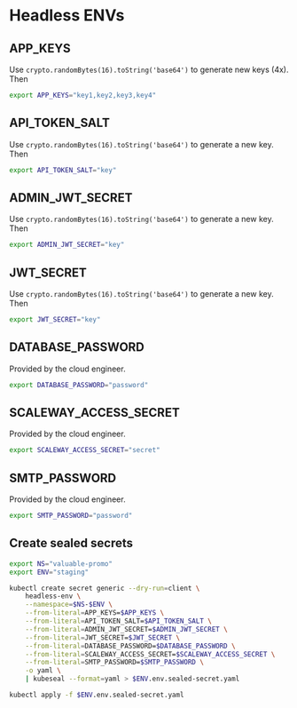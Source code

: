 # Headless ENVs

## APP_KEYS

Use `crypto.randomBytes(16).toString('base64')` to generate new keys (4x). Then

```bash
export APP_KEYS="key1,key2,key3,key4"
```

## API_TOKEN_SALT

Use `crypto.randomBytes(16).toString('base64')` to generate a new key. Then

```bash
export API_TOKEN_SALT="key"
```

## ADMIN_JWT_SECRET

Use `crypto.randomBytes(16).toString('base64')` to generate a new key. Then

```bash
export ADMIN_JWT_SECRET="key"
```

## JWT_SECRET

Use `crypto.randomBytes(16).toString('base64')` to generate a new key. Then

```bash
export JWT_SECRET="key"
```

## DATABASE_PASSWORD

Provided by the cloud engineer.

```bash
export DATABASE_PASSWORD="password"
```

## SCALEWAY_ACCESS_SECRET

Provided by the cloud engineer.

```bash
export SCALEWAY_ACCESS_SECRET="secret"
```

## SMTP_PASSWORD

Provided by the cloud engineer.

```bash
export SMTP_PASSWORD="password"
```

## Create sealed secrets

```bash
export NS="valuable-promo"
export ENV="staging"
```

```bash
kubectl create secret generic --dry-run=client \
    headless-env \
    --namespace=$NS-$ENV \
    --from-literal=APP_KEYS=$APP_KEYS \
    --from-literal=API_TOKEN_SALT=$API_TOKEN_SALT \
    --from-literal=ADMIN_JWT_SECRET=$ADMIN_JWT_SECRET \
    --from-literal=JWT_SECRET=$JWT_SECRET \
    --from-literal=DATABASE_PASSWORD=$DATABASE_PASSWORD \
    --from-literal=SCALEWAY_ACCESS_SECRET=$SCALEWAY_ACCESS_SECRET \
    --from-literal=SMTP_PASSWORD=$SMTP_PASSWORD \
    -o yaml \
    | kubeseal --format=yaml > $ENV.env.sealed-secret.yaml
```

```bash
kubectl apply -f $ENV.env.sealed-secret.yaml
```

